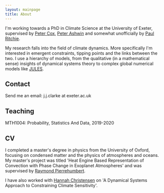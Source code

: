 ```yaml
---
layout: mainpage
title: About
---
```

I'm working towards a PhD in Climate Science at the University of Exeter, supervised by [Peter Cox](http://emps.exeter.ac.uk/mathematics/staff/pmc205), [Peter Ashwin](http://emps.exeter.ac.uk/mathematics/staff/pashwin) 
and somewhat unofficially by [Paul Ritchie](https://emps.exeter.ac.uk/mathematics/staff/pdlr201).

My research falls into the field of climate dynamics. More specifically I'm interested in emergent constraints, tipping points and the links between the two. I use a hierarchy of models, from the
qualitative (in a mathematical sense) insights of dynamical systems theory to complex global numerical models like
[JULES](https://jules.jchmr.org/).

Contact
---
Send me an email: j.j.clarke at exeter.ac.uk

Teaching
---
MTH1004: Probability, Statistics And Data, 2019-2020

CV
---
I completed a master's degree in physics from the University of Oxford, focusing on condensed matter
and the physics of atmospheres and oceans. My master's project was titled 'Heat Engine Based Representation of
Convection with Phase Change in Exoplanet Atmospheres' and was supervised by  [Raymond Pierrehumbert](https://users.physics.ox.ac.uk/~pierrehumbert/).

I have also worked with [Hannah Christensen](http://hannahchristensen.co.uk/) on 'A Dynamical Systems
Approach to Constraining Climate Sensitivity'.
